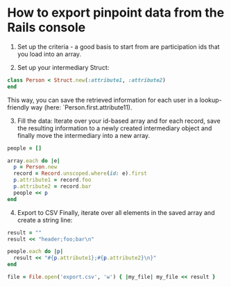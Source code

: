 # How to export pinpoint data from the Rails console

1) Set up the criteria - a good basis to start from are participation
ids that you load into an array.

2) Set up your intermediary Struct:
``` ruby
class Person < Struct.new(:attribute1, :attribute2)
end
```

This way, you can save the retrieved information for each user in a
lookup-friendly way (here: `Person.first.attribute11).

3) Fill the data:
Iterate over your id-based array and for each record, save the resulting
information to a newly created intermediary object and finally move the
intermediary into a new array.

```ruby
people = []

array.each do |e|
  p = Person.new
  record = Record.unscoped.where(id: e).first
  p.attribute1 = record.foo
  p.attribute2 = record.bar
  people << p
end
```

4) Export to CSV
Finally, iterate over all elements in the saved array and create a
string line:

```ruby
result = ""
result << "header;foo;bar\n"

people.each do |p|
  result << "#{p.attribute1};#{p.attribute2}\n}"
end

file = File.open('export.csv', 'w') { |my_file| my_file << result }
```
